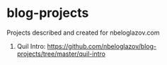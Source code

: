 blog-projects
=============

Projects described and created for nbeloglazov.com

1. Quil Intro: https://github.com/nbeloglazov/blog-projects/tree/master/quil-intro
